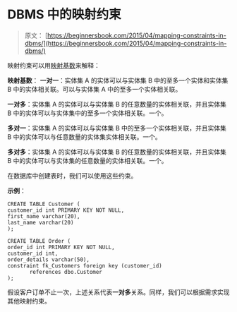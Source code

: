 # DBMS 中的映射约束

> 原文： [https://beginnersbook.com/2015/04/mapping-constraints-in-dbms/](https://beginnersbook.com/2015/04/mapping-constraints-in-dbms/)

映射约束可以用[映射基数](https://beginnersbook.com/2015/04/cardinality-in-dbms/ "Cardinality in DBMS")来解释：

**映射基数**：
**一对一**：实体集 A 的实体可以与实体集 B 中的至多一个实体和实体集 B 中的实体相关联。可以与实体集 A 中的至多一个实体相关联。

**一对多**：实体集 A 的实体可以与实体集 B 的任意数量的实体相关联，并且实体集 B 中的实体可以与实体集中的至多一个实体相关联。一个。

**多对一**：实体集 A 的实体可以与实体集 B 中的至多一个实体相关联，并且实体集 B 中的实体可以与任意数量的实体集实体相关联。一个。

**多对多**：实体集 A 的实体可以与实体集 B 的任意数量的实体相关联，并且实体集 B 中的实体可以与实体集的任意数量的实体相关联。一个。

在数据库中创建表时，我们可以使用这些约束。

**示例**：

```
CREATE TABLE Customer (
customer_id int PRIMARY KEY NOT NULL,
first_name varchar(20),
last_name varchar(20)
);

CREATE TABLE Order (
order_id int PRIMARY KEY NOT NULL,
customer_id int,
order_details varchar(50),
constraint fk_Customers foreign key (customer_id) 
       references dbo.Customer
);
```

假设客户订单不止一次，上述关系代表**一对多**关系。同样，我们可以根据需求实现其他映射约束。